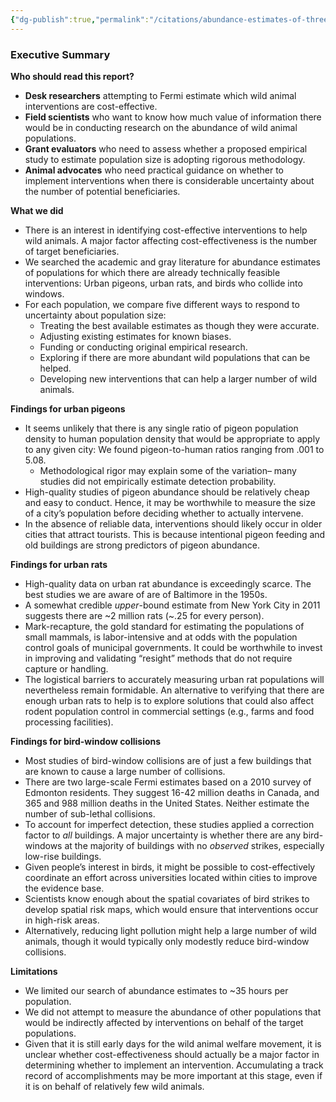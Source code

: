 ```yaml
---
{"dg-publish":true,"permalink":"/citations/abundance-estimates-of-three-wild-populations-rethink-priorities/","tags":["wild_animals"],"created":"2025-10-23T11:08:50.500+01:00","updated":"2025-10-23T11:08:50.582+01:00"}
---
```


### Executive Summary

**Who should read this report?**

*   **Desk researchers** attempting to Fermi estimate which wild animal interventions are cost-effective.
*   **Field scientists** who want to know how much value of information there would be in conducting research on the abundance of wild animal populations.
*   **Grant evaluators** who need to assess whether a proposed empirical study to estimate population size is adopting rigorous methodology.
*   **Animal advocates** who need practical guidance on whether to implement interventions when there is considerable uncertainty about the number of potential beneficiaries.

**What we did**

*   There is an interest in identifying cost-effective interventions to help wild animals. A major factor affecting cost-effectiveness is the number of target beneficiaries.
*   We searched the academic and gray literature for abundance estimates of populations for which there are already technically feasible interventions: Urban pigeons, urban rats, and birds who collide into windows.
*   For each population, we compare five different ways to respond to uncertainty about population size:
    *   Treating the best available estimates as though they were accurate.
    *   Adjusting existing estimates for known biases.
    *   Funding or conducting original empirical research.
    *   Exploring if there are more abundant wild populations that can be helped.
    *   Developing new interventions that can help a larger number of wild animals.

**Findings for urban pigeons**

*   It seems unlikely that there is any single ratio of pigeon population density to human population density that would be appropriate to apply to any given city: We found pigeon-to-human ratios ranging from .001 to 5.08.
    *   Methodological rigor may explain some of the variation– many studies did not empirically estimate detection probability.
*   High-quality studies of pigeon abundance should be relatively cheap and easy to conduct. Hence, it may be worthwhile to measure the size of a city’s population before deciding whether to actually intervene.
*   In the absence of reliable data, interventions should likely occur in older cities that attract tourists. This is because intentional pigeon feeding and old buildings are strong predictors of pigeon abundance.

**Findings for urban rats**

*   High-quality data on urban rat abundance is exceedingly scarce. The best studies we are aware of are of Baltimore in the 1950s.
*   A somewhat credible *upper*-bound estimate from New York City in 2011 suggests there are ~2 million rats (~.25 for every person).
*   Mark-recapture, the gold standard for estimating the populations of small mammals, is labor-intensive and at odds with the population control goals of municipal governments. It could be worthwhile to invest in improving and validating “resight” methods that do not require capture or handling.
*   The logistical barriers to accurately measuring urban rat populations will nevertheless remain formidable. An alternative to verifying that there are enough urban rats to help is to explore solutions that could also affect rodent population control in commercial settings (e.g., farms and food processing facilities).

**Findings for bird-window collisions**

*   Most studies of bird-window collisions are of just a few buildings that are known to cause a large number of collisions.
*   There are two large-scale Fermi estimates based on a 2010 survey of Edmonton residents. They suggest 16-42 million deaths in Canada, and 365 and 988 million deaths in the United States. Neither estimate the number of sub-lethal collisions.
*   To account for imperfect detection, these studies applied a correction factor to *all* buildings. A major uncertainty is whether there are any bird-windows at the majority of buildings with no *observed* strikes, especially low-rise buildings.
*   Given people’s interest in birds, it might be possible to cost-effectively coordinate an effort across universities located within cities to improve the evidence base.
*   Scientists know enough about the spatial covariates of bird strikes to develop spatial risk maps, which would ensure that interventions occur in high-risk areas.
*   Alternatively, reducing light pollution might help a large number of wild animals, though it would typically only modestly reduce bird-window collisions.

**Limitations**

*   We limited our search of abundance estimates to ~35 hours per population.
*   We did not attempt to measure the abundance of other populations that would be indirectly affected by interventions on behalf of the target populations.
*   Given that it is still early days for the wild animal welfare movement, it is unclear whether cost-effectiveness should actually be a major factor in determining whether to implement an intervention. Accumulating a track record of accomplishments may be more important at this stage, even if it is on behalf of relatively few wild animals.